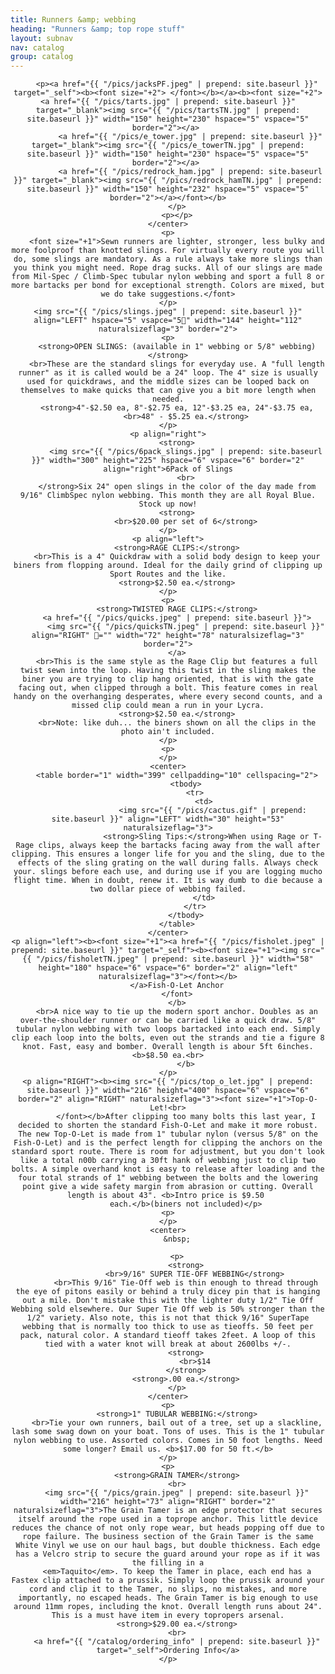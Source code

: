 ```yaml
---
title: Runners &amp; webbing
heading: "Runners &amp; top rope stuff"
layout: subnav
nav: catalog
group: catalog
---
```


<p class="lead">
</p>
<div align="center">
    <p>
    </p>
    <center>

        <p><a href="{{ "/pics/jacksPF.jpeg" | prepend: site.baseurl }}" target="_self"><b><font size="+2"> </font></b></a><b><font size="+2"><a href="{{ "/pics/tarts.jpg" | prepend: site.baseurl }}" target="_blank"><img src="{{ "/pics/tartsTN.jpg" | prepend: site.baseurl }}" width="150" height="230" hspace="5" vspace="5" border="2"></a> 
              <a href="{{ "/pics/e_tower.jpg" | prepend: site.baseurl }}" target="_blank"><img src="{{ "/pics/e_towerTN.jpg" | prepend: site.baseurl }}" width="150" height="230" hspace="5" vspace="5" border="2"></a> 
              <a href="{{ "/pics/redrock_ham.jpg" | prepend: site.baseurl }}" target="_blank"><img src="{{ "/pics/redrock_hamTN.jpg" | prepend: site.baseurl }}" width="150" height="232" hspace="5" vspace="5" border="2"></a></font></b>
        </p>
        <p></p>
    </center>
    <p>
        <font size="+1">Sewn runners are lighter, stronger, less bulky and more foolproof than knotted slings. For virtually every route you will do, some slings are mandatory. As a rule always take more slings than you think you might need. Rope drag sucks. All of our slings are made from Mil-Spec / Climb-Spec tubular nylon webbing and sport a full 8 or more bartacks per bond for exceptional strength. Colors are mixed, but we do take suggestions.</font>
    </p>
    <img src="{{ "/pics/slings.jpeg" | prepend: site.baseurl }}" align="LEFT" hspace="5" vsapce="5" width="144" height="112" naturalsizeflag="3" border="2">
    <p>
        <strong>OPEN SLINGS: (available in 1" webbing or 5/8" webbing)</strong>
        <br>These are the standard slings for everyday use. A "full length runner" as it is called would be a 24" loop. The 4" size is usually used for quickdraws, and the middle sizes can be looped back on themselves to make quicks that can give you a bit more length when needed.
        <strong>4"-$2.50 ea, 8"-$2.75 ea, 12"-$3.25 ea, 24"-$3.75 ea,
            <br>48" - $5.25 ea.</strong>
    </p>
    <p align="right">
        <strong>
            <img src="{{ "/pics/6pack_slings.jpg" | prepend: site.baseurl }}" width="300" height="225" hspace="6" vspace="6" border="2" align="right">6Pack of Slings
            <br>
        </strong>Six 24" open slings in the color of the day made from 9/16" ClimbSpec nylon webbing. This month they are all Royal Blue. Stock up now!
        <strong>
            <br>$20.00 per set of 6</strong>
    </p>
    <p align="left">
        <strong>RAGE CLIPS:</strong>
        <br>This is a 4" Quickdraw with a solid body design to keep your biners from flopping around. Ideal for the daily grind of clipping up Sport Routes and the like.
        <strong>$2.50 ea.</strong>
    </p>
    <p>
        <strong>TWISTED RAGE CLIPS:</strong>
        <a href="{{ "/pics/quicks.jpeg" | prepend: site.baseurl }}">
            <img src="{{ "/pics/quicksTN.jpeg" | prepend: site.baseurl }}" align="RIGHT" ="" width="72" height="78" naturalsizeflag="3" border="2">
        </a>
        <br>This is the same style as the Rage Clip but features a full twist sewn into the loop. Having this twist in the sling makes the biner you are trying to clip hang oriented, that is with the gate facing out, when clipped through a bolt. This feature comes in real handy on the overhanging desperates, where every second counts, and a missed clip could mean a run in your Lycra.
        <strong>$2.50 ea.</strong>
        <br>Note: like duh... the biners shown on all the clips in the photo ain't included.
    </p>
    <p>
    </p>
    <center>
        <table border="1" width="399" cellpadding="10" cellspacing="2">
            <tbody>
                <tr>
                    <td>
                        <img src="{{ "/pics/cactus.gif" | prepend: site.baseurl }}" align="LEFT" width="30" height="53" naturalsizeflag="3">
                        <strong>Sling Tips:</strong>When using Rage or T-Rage clips, always keep the bartacks facing away from the wall after clipping. This ensures a longer life for you and the sling, due to the effects of the sling grating on the wall during falls. Always check your. slings before each use, and during use if you are logging mucho flight time. When in doubt, renew it. It is way dumb to die because a two dollar piece of webbing failed.
                    </td>
                </tr>
            </tbody>
        </table>
    </center>
    <p align="left"><b><font size="+1"><a href="{{ "/pics/fisholet.jpeg" | prepend: site.baseurl }}" target="_self"><b><font size="+1"><img src="{{ "/pics/fisholetTN.jpeg" | prepend: site.baseurl }}" width="58" height="180" hspace="6" vspace="6" border="2" align="left" naturalsizeflag="3"></font></b>
        </a>Fish-O-Let Anchor
        </font>
        </b>
        <br>A nice way to tie up the modern sport anchor. Doubles as an over-the-shoulder runner or can be carried like a quick draw. 5/8" tubular nylon webbing with two loops bartacked into each end. Simply clip each loop into the bolts, even out the strands and tie a figure 8 knot. Fast, easy and bomber. Overall length is abour 5ft 6inches. <b>$8.50 ea.<br>
            </b>
    </p>
    <p align="RIGHT"><b><img src="{{ "/pics/top_o_let.jpg" | prepend: site.baseurl }}" width="216" height="400" hspace="6" vspace="6" border="2" align="RIGHT" naturalsizeflag="3"><font size="+1">Top-O-Let!<br>
            </font></b>After clipping too many bolts this last year, I decided to shorten the standard Fish-O-Let and make it more robust. The new Top-O-Let is made from 1" tubular nylon (versus 5/8" on the Fish-O-Let) and is the perfect length for clipping the anchors on the standard sport route. There is room for adjustment, but you don't look like a total n00b carrying a 30ft hank of webbing just to clip two bolts. A simple overhand knot is easy to release after loading and the four total strands of 1" webbing between the bolts and the lowering point give a wide safety margin from abrasion or cutting. Overall length is about 43". <b>Intro price is $9.50 
            each.</b>(biners not included)</p>
    <p>
    </p>
    <center>
        &nbsp;

        <p>
            <strong>
                <br>9/16" SUPER TIE-OFF WEBBING</strong>
            <br>This 9/16" Tie-Off web is thin enough to thread through the eye of pitons easily or behind a truly dicey pin that is hanging out a mile. Don't mistake this with the lighter duty 1/2" Tie Off Webbing sold elsewhere. Our Super Tie Off web is 50% stronger than the 1/2" variety. Also note, this is not that thick 9/16" SuperTape webbing that is normally too thick to use as tieoffs. 50 feet per pack, natural color. A standard tieoff takes 2feet. A loop of this tied with a water knot will break at about 2600lbs +/-.
            <strong>
                <br>$14
            </strong>
            <strong>.00 ea.</strong>
        </p>
    </center>
    <p>
        <strong>1" TUBULAR WEBBING:</strong>
        <br>Tie your own runners, bail out of a tree, set up a slackline, lash some swag down on your boat. Tons of uses. This is the 1" tubular nylon webbing to use. Assorted colors. Comes in 50 foot lengths. Need some longer? Email us. <b>$17.00 for 50 ft.</b>
    </p>
    <p>
        <strong>GRAIN TAMER</strong>
        <br>
        <img src="{{ "/pics/grain.jpeg" | prepend: site.baseurl }}" width="216" height="73" align="RIGHT" border="2" naturalsizeflag="3">The Grain Tamer is an edge protector that secures itself around the rope used in a toprope anchor. This little device reduces the chance of not only rope wear, but heads popping off due to rope failure. The business section of the Grain Tamer is the same White Vinyl we use on our haul bags, but double thickness. Each edge has a Velcro strip to secure the guard around your rope as if it was the filling in a
        <em>Taquito</em>. To keep the Tamer in place, each end has a Fastex clip attached to a prussik. Simply loop the prussik around your cord and clip it to the Tamer, no slips, no mistakes, and more importantly, no escaped heads. The Grain Tamer is big enough to use around 11mm ropes, including the knot. Overall length runs about 24". This is a must have item in every topropers arsenal.
        <strong>$29.00 ea.</strong>
        <br>
        <a href="{{ "/catalog/ordering_info" | prepend: site.baseurl }}" target="_self">Ordering Info</a>
    </p>

</div>
